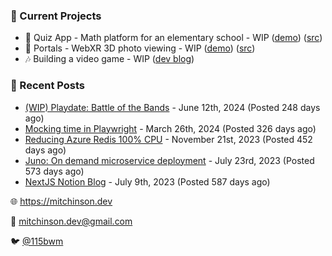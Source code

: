 ### 📌 Current Projects
- 📝 Quiz App - Math platform for an elementary school - WIP ([demo](https://quiz-staging.mitchinson.dev/)) ([src](https://github.com/bmitchinson/budget-entry))
- 📸 Portals - WebXR 3D photo viewing - WIP ([demo](https://portals.mitchinson.dev/)) ([src](https://github.com/bmitchinson/vr-jpg-viewer-webxr))
- 🎶 Building a video game - WIP ([dev blog](https://blog.mitchinson.dev/playdate-dev-one))

### 📝 Recent Posts

- [(WIP) Playdate: Battle of the Bands](https://blog.mitchinson.dev/playdate-dev-one) - June 12th, 2024 (Posted 248 days ago)
- [Mocking time in Playwright](https://blog.mitchinson.dev/playwright-mock-time) - March 26th, 2024 (Posted 326 days ago)
- [Reducing Azure Redis 100% CPU](https://blog.mitchinson.dev/redis-cpu) - November 21st, 2023 (Posted 452 days ago)
- [Juno: On demand microservice deployment](https://blog.mitchinson.dev/juno) - July 23rd, 2023 (Posted 573 days ago)
- [NextJS Notion Blog](https://blog.mitchinson.dev/blog-2023) - July 9th, 2023 (Posted 587 days ago)

🌐 https://mitchinson.dev

💌 mitchinson.dev@gmail.com

🐦 [@115bwm](https://twitter.com/115bwm)